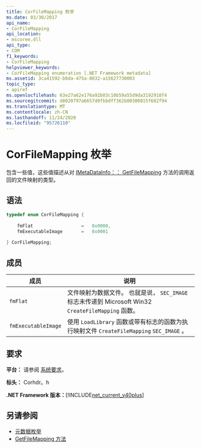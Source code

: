 ```yaml
---
title: CorFileMapping 枚举
ms.date: 03/30/2017
api_name:
- CorFileMapping
api_location:
- mscoree.dll
api_type:
- COM
f1_keywords:
- CorFileMapping
helpviewer_keywords:
- CorFileMapping enumeration [.NET Framework metadata]
ms.assetid: 3ca41592-b8da-475a-8032-a15627730003
topic_type:
- apiref
ms.openlocfilehash: 63e27a62e176a92b03c10b59a55d9da3192918f4
ms.sourcegitcommit: d8020797a6657d0fbbdff362b80300815f682f94
ms.translationtype: MT
ms.contentlocale: zh-CN
ms.lasthandoff: 11/24/2020
ms.locfileid: "95726110"
---
```

# <a name="corfilemapping-enumeration"></a>CorFileMapping 枚举

包含一些值，这些值描述从对 [IMetaDataInfo：： GetFileMapping](imetadatainfo-getfilemapping-method.md) 方法的调用返回的文件映射的类型。  
  
## <a name="syntax"></a>语法  
  
```cpp  
typedef enum CorFileMapping {  
  
    fmFlat                  =   0x0000,  
    fmExecutableImage       =   0x0001  
  
} CorFileMapping;  
```  
  
## <a name="members"></a>成员  
  
|成员|说明|  
|------------|-----------------|  
|`fmFlat`|文件映射为数据文件。 也就是说， `SEC_IMAGE` 标志未传递到 Microsoft Win32 `CreateFileMapping` 函数。|  
|`fmExecutableImage`|使用 `LoadLibrary` 函数或带有标志的函数为执行映射文件 `CreateFileMapping` `SEC_IMAGE` 。|  
  
## <a name="requirements"></a>要求  

 **平台：** 请参阅 [系统要求](../../get-started/system-requirements.md)。  
  
 **标头：** Corhdr。h  
  
 **.NET Framework 版本：**[!INCLUDE[net_current_v40plus](../../../../includes/net-current-v40plus-md.md)]  
  
## <a name="see-also"></a>另请参阅

- [元数据枚举](metadata-enumerations.md)
- [GetFileMapping 方法](imetadatainfo-getfilemapping-method.md)
